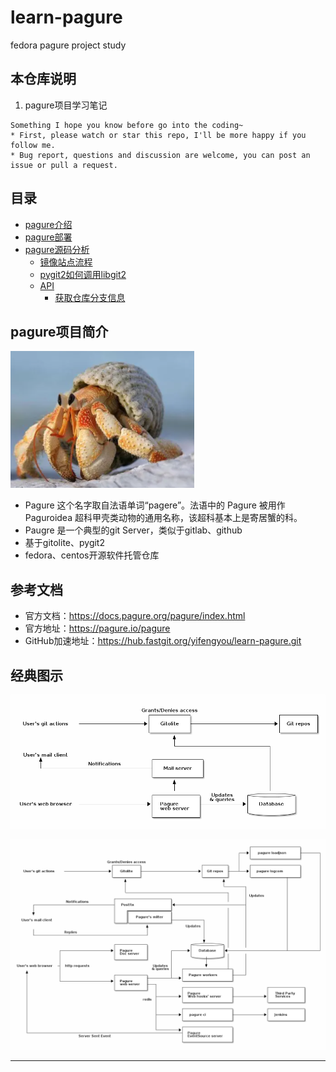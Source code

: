 # learn-pagure

fedora pagure project study

## 本仓库说明

1. pagure项目学习笔记

```
Something I hope you know before go into the coding~
* First, please watch or star this repo, I'll be more happy if you follow me.
* Bug report, questions and discussion are welcome, you can post an issue or pull a request.
```

## 目录

* [pagure介绍](docs/pagure介绍.md)
* [pagure部署](docs/pagure部署.md)
* [pagure源码分析](docs/pagure源码分析.md)
    * [镜像站点流程](docs/pagure源码分析/镜像站点流程.md)
    * [pygit2如何调用libgit2](docs/pagure源码分析/pygit2如何调用libgit2.md)
    * [API](docs/pagure源码分析/API.md)
        * [获取仓库分支信息](docs/pagure源码分析/API/获取仓库分支信息.md)

## pagure项目简介

![20210713_132216_59](image/20210713_132216_59.png)


* Pagure 这个名字取自法语单词“pagere”。法语中的 Pagure 被用作Paguroidea 超科甲壳类动物的通用名称，该超科基本上是寄居蟹的科。
* Paugre 是一个典型的git Server，类似于gitlab、github
* 基于gitolite、pygit2
* fedora、centos开源软件托管仓库


## 参考文档

* 官方文档：<https://docs.pagure.org/pagure/index.html>
* 官方地址：<https://pagure.io/pagure>
* GitHub加速地址：<https://hub.fastgit.org/yifengyou/learn-pagure.git>

## 经典图示

![20210626_223010_17](image/20210626_223010_17.png)

![20210626_223026_66](image/20210626_223026_66.png)


---
